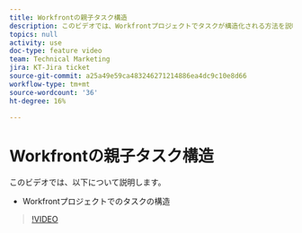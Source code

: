 ```yaml
---
title: Workfrontの親子タスク構造
description: このビデオでは、Workfrontプロジェクトでタスクが構造化される方法を説明します
topics: null
activity: use
doc-type: feature video
team: Technical Marketing
jira: KT-Jira ticket
source-git-commit: a25a49e59ca483246271214886ea4dc9c10e8d66
workflow-type: tm+mt
source-wordcount: '36'
ht-degree: 16%

---
```


# Workfrontの親子タスク構造

このビデオでは、以下について説明します。

* Workfrontプロジェクトでのタスクの構造

>[!VIDEO](https://video.tv.adobe.com/v/335087/?quality=12&learn=on)